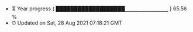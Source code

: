 - ⏳ Year progress { ███████████████████▁▁▁▁▁▁▁▁▁▁▁ } 65.56 %
- ⏰ Updated on Sat, 28 Aug 2021 07:18:21 GMT

